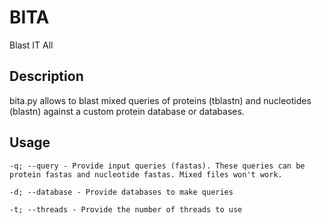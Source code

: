 # BITA

Blast IT All

## Description

bita.py allows to blast mixed queries of proteins (tblastn) and nucleotides (blastn) against a custom protein database or databases.

## Usage

```
-q; --query - Provide input queries (fastas). These queries can be protein fastas and nucleotide fastas. Mixed files won't work.

-d; --database - Provide databases to make queries

-t; --threads - Provide the number of threads to use
```
